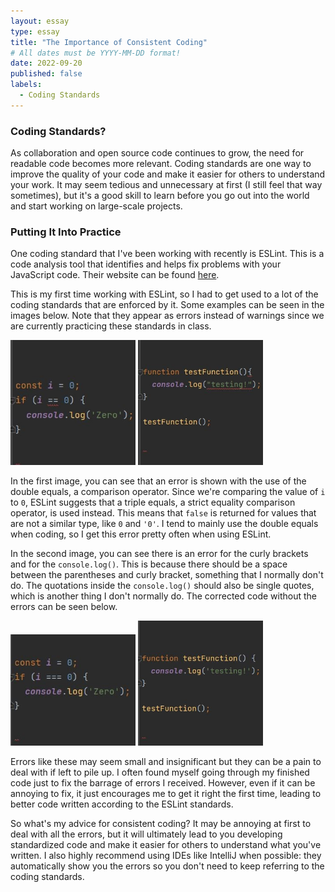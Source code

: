 ```yaml
---
layout: essay
type: essay
title: "The Importance of Consistent Coding"
# All dates must be YYYY-MM-DD format!
date: 2022-09-20
published: false
labels:
  - Coding Standards
---
```


### Coding Standards?

As collaboration and open source code continues to grow, the need for readable code becomes more relevant. Coding standards are one way to improve the quality of your code and make it easier for others to understand your work. It may seem tedious and unnecessary at first (I still feel that way sometimes), but it's a good skill to learn before you go out into the world and start working on large-scale projects. 

### Putting It Into Practice 

One coding standard that I've been working with recently is ESLint. This is a code analysis tool that identifies and helps fix problems with your JavaScript code. Their website can be found [here](https://eslint.org/). 

This is my first time working with ESLint, so I had to get used to a lot of the coding standards that are enforced by it. Some examples can be seen in the images below. Note that they appear as errors instead of warnings since we are currently practicing these standards in class. 

<div class="text-center p-4">
  <img width="200px" src="../img/standards/BadCompare.JPG" class="img-thumbnail" >
  <img width="200px" src="../img/standards/BadFunction.JPG" class="img-thumbnail" >
</div>

In the first image, you can see that an error is shown with the use of the double equals, a comparison operator. Since we're comparing the value of ```i``` to ```0```, ESLint suggests that a triple equals, a strict equality comparison operator, is used instead. This means that ```false``` is returned for values that are not a similar type, like ```0``` and ```'0'```. I tend to mainly use the double equals when coding, so I get this error pretty often when using ESLint. 

In the second image, you can see there is an error for the curly brackets and for the ```console.log()```. This is because there should be a space between the parentheses and curly bracket, something that I normally don't do. The quotations inside the ```console.log()``` should also be single quotes, which is another thing I don't normally do. The corrected code without the errors can be seen below.

<div class="text-center p-4">
  <img width="200px" src="../img/standards/GoodCompare.JPG" class="img-thumbnail" >
  <img width="200px" src="../img/standards/GoodFunction.JPG" class="img-thumbnail" >
</div>

Errors like these may seem small and insignificant but they can be a pain to deal with if left to pile up. I often found myself going through my finished code just to fix the barrage of errors I received. However, even if it can be annoying to fix, it just encourages me to get it right the first time, leading to better code written according to the ESLint standards.

So what's my advice for consistent coding? It may be annoying at first to deal with all the errors, but it will ultimately lead to you developing standardized code and make it easier for others to understand what you've written. I also highly recommend using IDEs like IntelliJ when possible: they automatically show you the errors so you don't need to keep referring to the coding standards.
